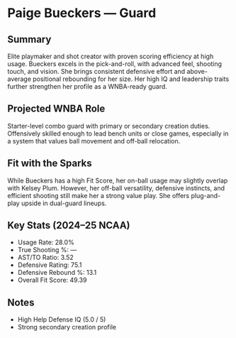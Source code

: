# Paige Bueckers — Guard

## Summary

Elite playmaker and shot creator with proven scoring efficiency at high usage. Bueckers excels in the pick-and-roll, with advanced feel, shooting touch, and vision. She brings consistent defensive effort and above-average positional rebounding for her size. Her high IQ and leadership traits further strengthen her profile as a WNBA-ready guard.

## Projected WNBA Role

Starter-level combo guard with primary or secondary creation duties. Offensively skilled enough to lead bench units or close games, especially in a system that values ball movement and off-ball relocation.

## Fit with the Sparks

While Bueckers has a high Fit Score, her on-ball usage may slightly overlap with Kelsey Plum. However, her off-ball versatility, defensive instincts, and efficient shooting still make her a strong value play. She offers plug-and-play upside in dual-guard lineups.

## Key Stats (2024–25 NCAA)

- Usage Rate: 28.0%  
- True Shooting %: —  
- AST/TO Ratio: 3.52  
- Defensive Rating: 75.1  
- Defensive Rebound %: 13.1  
- Overall Fit Score: 49.39

## Notes

- High Help Defense IQ (5.0 / 5)  
- Strong secondary creation profile


